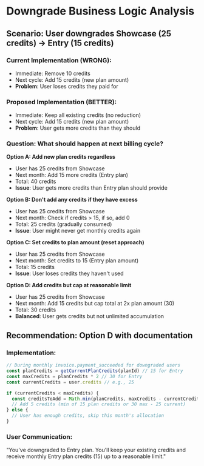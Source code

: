 # Downgrade Business Logic Analysis

## Scenario: User downgrades Showcase (25 credits) → Entry (15 credits)

### Current Implementation (WRONG):
- Immediate: Remove 10 credits
- Next cycle: Add 15 credits (new plan amount)
- **Problem**: User loses credits they paid for

### Proposed Implementation (BETTER):
- Immediate: Keep all existing credits (no reduction)
- Next cycle: Add 15 credits (new plan amount)
- **Problem**: User gets more credits than they should

### Question: What should happen at next billing cycle?

**Option A: Add new plan credits regardless**
- User has 25 credits from Showcase
- Next month: Add 15 more credits (Entry plan)
- Total: 40 credits
- **Issue**: User gets more credits than Entry plan should provide

**Option B: Don't add any credits if they have excess**
- User has 25 credits from Showcase
- Next month: Check if credits > 15, if so, add 0
- Total: 25 credits (gradually consumed)
- **Issue**: User might never get monthly credits again

**Option C: Set credits to plan amount (reset approach)**
- User has 25 credits from Showcase
- Next month: Set credits to 15 (Entry plan amount)
- Total: 15 credits
- **Issue**: User loses credits they haven't used

**Option D: Add credits but cap at reasonable limit**
- User has 25 credits from Showcase
- Next month: Add 15 credits but cap total at 2x plan amount (30)
- Total: 30 credits
- **Balanced**: User gets credits but not unlimited accumulation

## Recommendation: Option D with documentation

### Implementation:
```typescript
// During monthly invoice.payment_succeeded for downgraded users
const planCredits = getCurrentPlanCredits(planId) // 15 for Entry
const maxCredits = planCredits * 2 // 30 for Entry
const currentCredits = user.credits // e.g., 25

if (currentCredits < maxCredits) {
  const creditsToAdd = Math.min(planCredits, maxCredits - currentCredits)
  // Add 5 credits (min of 15 plan credits or 30 max - 25 current)
} else {
  // User has enough credits, skip this month's allocation
}
```

### User Communication:
"You've downgraded to Entry plan. You'll keep your existing credits and receive monthly Entry plan credits (15) up to a reasonable limit."